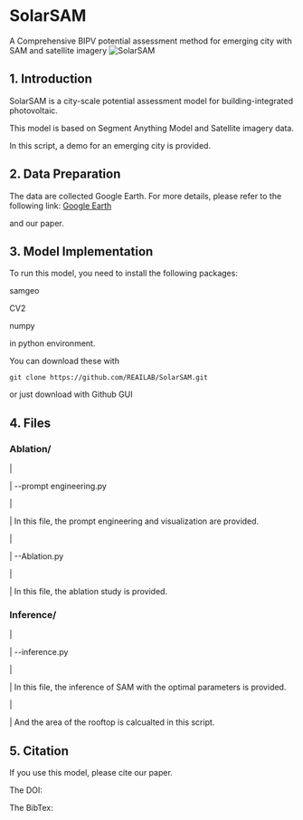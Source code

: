 
# SolarSAM
A Comprehensive BIPV potential assessment method for emerging city with SAM and satellite imagery 
![SolarSAM](https://github.com/AI4RELab/SolarSAM/assets/105758272/d28be072-bf72-4e15-a245-fcfbb7935206)

## 1. Introduction

SolarSAM is a city-scale potential assessment model for building-integrated photovoltaic.

This model is based on Segment Anything Model and Satellite imagery data.

In this script, a demo for an emerging city is provided.

## 2. Data Preparation

The data are collected Google Earth. For more details, please refer to the following link: [Google Earth](https://earth.google.com/web/)

and our paper.

## 3. Model Implementation

To run this model, you need to install the following packages:

samgeo

CV2

numpy

in python environment.

You can download these with
```shell
git clone https://github.com/REAILAB/SolarSAM.git
```
or just download with Github GUI

## 4. Files

### Ablation/ 
|

| --prompt engineering.py

|

| In this file, the prompt engineering and visualization are provided.

|

| --Ablation.py

|

| In this file, the ablation study is provided.

### Inference/ 
|

| --inference.py

|

| In this file, the inference of SAM with the optimal parameters is provided.

|

| And the area of the rooftop is calcualted in this script.

## 5. Citation

If you use this model, please cite our paper.

The DOI:

The BibTex:
